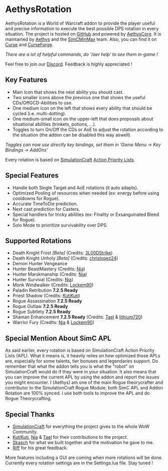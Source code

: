 # AethysRotation

AethysRotation is a World of Warcraft addon to provide the player useful and precise information to execute the best possible DPS rotation in every situation.
The project is hosted on [GitHub](https://github.com/SimCMinMax/AethysRotation) and powered by [AethysCore](https://github.com/SimCMinMax/AethysRotation).
It is maintained by [Aethys](https://github.com/Aethys256/) and the [SimCMinMax](https://github.com/orgs/SimCMinMax/people) team.
Also, you can find it on [Curse](https://mods.curse.com/addons/wow/aethysrotation) and [CurseForge](https://wow.curseforge.com/projects/aethysrotation).

_There are a lot of helpful commands, do '/aer help' to see them in-game !_

Feel free to join our [Discord](https://discord.gg/tFR2uvK). Feedback is highly appreciated !

## Key Features
- Main Icon that shows the next ability you should cast.
- Two smaller icons above the previous one that shows the useful CDs/OffGCD-Abilities to use.
- One medium icon on the left that shows every ability that should be cycled (i.e. multi-dotting).
- One medium-small icon on the upper-left that does proposals about situational abilities (trinkets, potions, ...).
- Toggles to turn On/Off the CDs or AoE to adjust the rotation according to the situation (the addon can be disabled this way aswell).

_Toggles can now use directly key bindings, set them in 'Game Menu -> Key Bindings -> AddOns'_

Every rotation is based on [SimulationCraft](http://simulationcraft.org/) [Action Priority Lists](https://github.com/simulationcraft/simc/wiki/ActionLists).

## Special Features
- Handle both Single Target and AoE rotations (it auto adapts).
- Optimized Pooling of resources when needed (ex: energy before using cooldowns for Rogue).
- Accurate TimeToDie prediction.
- Next cast prediction for Casters.
- Special handlers for tricky abilities (ex: Finality or Exsanguinated Bleed for Rogue).
- Solo Mode to prioritize survivability over DPS.

## Supported Rotations
- Death Knight Frost _[Beta]_ (Credits: [3L00DStrike](https://github.com/3L00DStrike))
- Death Knight Unholy _[Beta]_ (Credits: [chrislopez24](https://github.com/chrislopez24))
- Demon Hunter Vengeance
- Hunter BeastMastery (Credits: [Nia](https://github.com/Nianel))
- Hunter Marskmanship (Credits: [Nia](https://github.com/Nianel))
- Hunter Survival (Credits: [Nia](https://github.com/Nianel))
- Monk Windwalker (Credits: [Lockem90](https://github.com/Lockem90))
- Paladin Retribution **7.2.5 Ready**
- Priest Shadow (Credits: [KutiKuti](https://github.com/Kutikuti))
- Rogue Assassination **7.2.5 Ready**
- Rogue Outlaw **7.2.5 Ready**
- Rogue Subtlety **7.2.5 Ready**
- Shaman Enhancement **7.2.5 Ready** (Credits: [Tael](https://github.com/Tae-l) & [lithium720](https://github.com/lithium720))
- Warrior Fury (Credits: [Nia](https://github.com/Nianel) & [Lockem90](https://github.com/Lockem90))

## Special Mention About SimC APL
As said earlier, every rotation is based on SimulationCraft Action Priority Lists (APL).
What it means is, it heavily relies on how optimized those APLs are, especially for some talents, tier bonuses and legendaries support.
Do remember that what the addon tells you is what the "robot" on SimulationCraft would do if they were in your situation.
It also means that you can improve the current APL by using the addon and report the issues you might encounter.
I (Aethys) am one of the main Rogue theorycrafter and contributor to the SimulationCraft Rogue Module, both SimC APL and Addon Rotation are 100% synced. I use both tools to improve the APL and do Rogue Theorycrafting.

## Special Thanks
- [SimulationCraft](http://simulationcraft.org/) for everything the project gives to the whole WoW Community.
- [KutiKuti](https://github.com/Kutikuti), [Nia](https://github.com/Nianel) & [Tael](https://github.com/Tae-l) for their contributions to the project.
- [Skasch](https://github.com/skasch) for what we built together and the motivation he gave to me.
- [Riff](https://github.com/tombell) for his great feedback.


More features including a GUI are coming when more rotations will be done. Currently every rotation settings are in the Settings.lua file.
Stay tuned !

